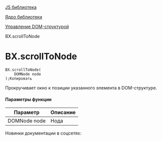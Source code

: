 [JS библиотека](/api_help/js_lib/index.php)

[Ядро библиотеки](/api_help/js_lib/kernel/index.php)

[Управление DOM-структурой](/api_help/js_lib/kernel/dom_control/index.php)

BX.scrollToNode

BX.scrollToNode
===============

```
BX.scrollToNode(
	DOMNode node
);Копировать
```

Прокручивает окно к позиции указанного элемента в DOM-структуре.

#### Параметры функции

| Параметр | Описание |
| --- | --- |
| DOMNode node | Нода |

Новинки документации в соцсетях: